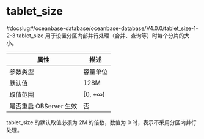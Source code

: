 tablet_size 
================================
#docslug#/oceanbase-database/oceanbase-database/V4.0.0/tablet_size-1-2-3
tablet_size 用于设置分区内部并行处理（合并、查询等）时每个分片的大小。


|      **属性**      |  **描述**  |
|------------------|----------|
| 参数类型             | 容量单位     |
| 默认值              | 128M     |
| 取值范围             | \[0, +∞) |
| 是否重启 OBServer 生效 | 否        |



tablet_size 的默认取值必须为 2M 的倍数，数值为 0 时，表示不采用分区内并行处理。
